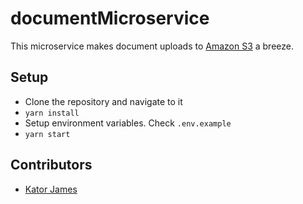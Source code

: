 # documentMicroservice
This microservice makes document uploads to [Amazon S3](https://aws.amazon.com/s3/) a breeze.

## Setup
* Clone the repository and navigate to it
* `yarn install`
* Setup environment variables. Check `.env.example`
* `yarn start`

## Contributors
* [Kator James](https://github.com/16kilobyte)